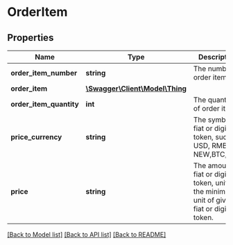 # OrderItem

## Properties
Name | Type | Description | Notes
------------ | ------------- | ------------- | -------------
**order_item_number** | **string** | The number of order item | 
**order_item** | [**\Swagger\Client\Model\Thing**](Thing.md) |  | 
**order_item_quantity** | **int** | The quantity of order item | 
**price_currency** | **string** | The symbol of fiat or digital token, such as USD, RMB, NEW,BTC,ETH. | 
**price** | **string** | The amount of fiat or digital token, unit is the minimum unit of given fiat or digital token. | 

[[Back to Model list]](../README.md#documentation-for-models) [[Back to API list]](../README.md#documentation-for-api-endpoints) [[Back to README]](../README.md)

